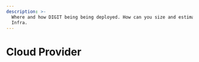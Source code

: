 ```yaml
---
description: >-
  Where and how DIGIT being being deployed. How can you size and estimate the
  Infra.
---
```


# Cloud Provider

